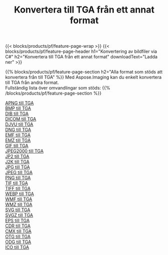 ﻿---
title: Konvertera till TGA från ett annat format 
weight: 3920
url: /sv/net/conversion/to/tga 
lang: sv
langdirlevel: 2
locales: zh-hans,ja,it,ru,de,es,fr,nl,id,lt,pl,pt,vi,tr,ko,zh-hant,ar,hi,th,sv,cs,uk,he
description: Med Aspose.Imaging kan du enkelt konvertera till TGA från andra format
---

{{< blocks/products/pf/feature-page-wrap >}}
{{< blocks/products/pf/feature-page-header h1="Konvertering av bildfiler via C#" h2="Konvertera till TGA från ett annat format" downloadText="Ladda ner" >}}


{{% blocks/products/pf/feature-page-section  h2="Alla format som stöds att konvertera från till TGA" %}}
Med Aspose.Imaging kan du enkelt konvertera till TGA från andra format.
<br/>
Fullständig lista över omvandlingar som stöds:
{{% /blocks/products/pf/feature-page-section %}}
<div class="container-fluid productfamilypage bg-gray">
    <div class="convertypes bg-gray agp-content section">
        <div class="container">
		<div class="row other-converters">
		    <div class='col-md-2 other-converter remove-lp remove-rp'><a href="/imaging/sv/net/conversion/apng-to-tga" >APNG till TGA</a></div>
<div class='col-md-2 other-converter remove-lp remove-rp'><a href="/imaging/sv/net/conversion/bmp-to-tga" >BMP till TGA</a></div>
<div class='col-md-2 other-converter remove-lp remove-rp'><a href="/imaging/sv/net/conversion/dib-to-tga" >DIB till TGA</a></div>
<div class='col-md-2 other-converter remove-lp remove-rp'><a href="/imaging/sv/net/conversion/dicom-to-tga" >DICOM till TGA</a></div>
<div class='col-md-2 other-converter remove-lp remove-rp'><a href="/imaging/sv/net/conversion/djvu-to-tga" >DJVU till TGA</a></div>
<div class='col-md-2 other-converter remove-lp remove-rp'><a href="/imaging/sv/net/conversion/dng-to-tga" >DNG till TGA</a></div>
<div class='col-md-2 other-converter remove-lp remove-rp'><a href="/imaging/sv/net/conversion/emf-to-tga" >EMF till TGA</a></div>
<div class='col-md-2 other-converter remove-lp remove-rp'><a href="/imaging/sv/net/conversion/emz-to-tga" >EMZ till TGA</a></div>
<div class='col-md-2 other-converter remove-lp remove-rp'><a href="/imaging/sv/net/conversion/gif-to-tga" >GIF till TGA</a></div>
<div class='col-md-2 other-converter remove-lp remove-rp'><a href="/imaging/sv/net/conversion/jpeg2000-to-tga" >JPEG2000 till TGA</a></div>
<div class='col-md-2 other-converter remove-lp remove-rp'><a href="/imaging/sv/net/conversion/jp2-to-tga" >JP2 till TGA</a></div>
<div class='col-md-2 other-converter remove-lp remove-rp'><a href="/imaging/sv/net/conversion/j2k-to-tga" >J2K till TGA</a></div>
<div class='col-md-2 other-converter remove-lp remove-rp'><a href="/imaging/sv/net/conversion/jpg-to-tga" >JPG till TGA</a></div>
<div class='col-md-2 other-converter remove-lp remove-rp'><a href="/imaging/sv/net/conversion/jpeg-to-tga" >JPEG till TGA</a></div>
<div class='col-md-2 other-converter remove-lp remove-rp'><a href="/imaging/sv/net/conversion/png-to-tga" >PNG till TGA</a></div>
<div class='col-md-2 other-converter remove-lp remove-rp'><a href="/imaging/sv/net/conversion/tif-to-tga" >TIF till TGA</a></div>
<div class='col-md-2 other-converter remove-lp remove-rp'><a href="/imaging/sv/net/conversion/tiff-to-tga" >TIFF till TGA</a></div>
<div class='col-md-2 other-converter remove-lp remove-rp'><a href="/imaging/sv/net/conversion/webp-to-tga" >WEBP till TGA</a></div>
<div class='col-md-2 other-converter remove-lp remove-rp'><a href="/imaging/sv/net/conversion/wmf-to-tga" >WMF till TGA</a></div>
<div class='col-md-2 other-converter remove-lp remove-rp'><a href="/imaging/sv/net/conversion/wmz-to-tga" >WMZ till TGA</a></div>
<div class='col-md-2 other-converter remove-lp remove-rp'><a href="/imaging/sv/net/conversion/svg-to-tga" >SVG till TGA</a></div>
<div class='col-md-2 other-converter remove-lp remove-rp'><a href="/imaging/sv/net/conversion/svgz-to-tga" >SVGZ till TGA</a></div>
<div class='col-md-2 other-converter remove-lp remove-rp'><a href="/imaging/sv/net/conversion/eps-to-tga" >EPS till TGA</a></div>
<div class='col-md-2 other-converter remove-lp remove-rp'><a href="/imaging/sv/net/conversion/cdr-to-tga" >CDR till TGA</a></div>
<div class='col-md-2 other-converter remove-lp remove-rp'><a href="/imaging/sv/net/conversion/cmx-to-tga" >CMX till TGA</a></div>
<div class='col-md-2 other-converter remove-lp remove-rp'><a href="/imaging/sv/net/conversion/otg-to-tga" >OTG till TGA</a></div>
<div class='col-md-2 other-converter remove-lp remove-rp'><a href="/imaging/sv/net/conversion/odg-to-tga" >ODG till TGA</a></div>
<div class='col-md-2 other-converter remove-lp remove-rp'><a href="/imaging/sv/net/conversion/ico-to-tga" >ICO till TGA</a></div>
                </div>
        </div>
    </div>
</div>
<br/>

